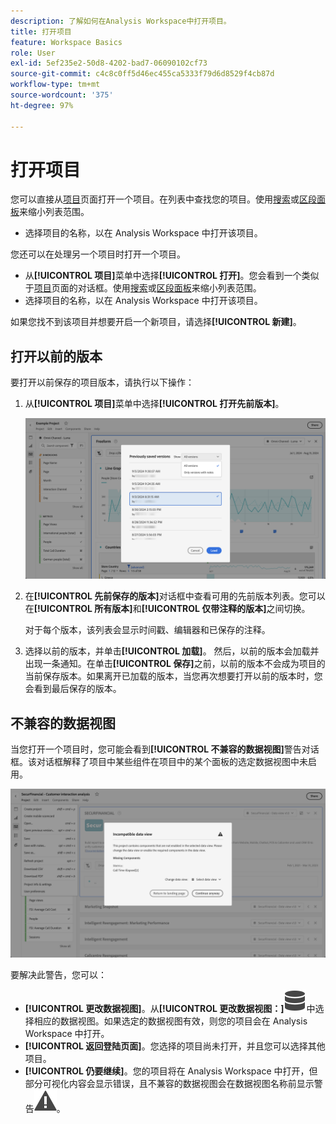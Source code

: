 ```yaml
---
description: 了解如何在Analysis Workspace中打开项目。
title: 打开项目
feature: Workspace Basics
role: User
exl-id: 5ef235e2-50d8-4202-bad7-06090102cf73
source-git-commit: c4c8c0ff5d46ec455ca5333f79d6d8529f4cb87d
workflow-type: tm+mt
source-wordcount: '375'
ht-degree: 97%

---
```


# 打开项目

您可以直接从[项目](/help/analysis-workspace/build-workspace-project/freeform-overview.md)页面打开一个项目。在列表中查找您的项目。使用[搜索](/help/analysis-workspace/build-workspace-project/freeform-overview.md#search)或[区段面板](/help/analysis-workspace/build-workspace-project/freeform-overview.md#segment-panel)来缩小列表范围。

* 选择项目的名称，以在 Analysis Workspace 中打开该项目。

您还可以在处理另一个项目时打开一个项目。

* 从&#x200B;**[!UICONTROL 项目]**&#x200B;菜单中选择&#x200B;**[!UICONTROL 打开]**。您会看到一个类似于[项目](/help/analysis-workspace/build-workspace-project/freeform-overview.md)页面的对话框。使用[搜索](/help/analysis-workspace/build-workspace-project/freeform-overview.md#search)或[区段面板](/help/analysis-workspace/build-workspace-project/freeform-overview.md#segment-panel)来缩小列表范围。
* 选择项目的名称，以在 Analysis Workspace 中打开该项目。

如果您找不到该项目并想要开启一个新项目，请选择&#x200B;**[!UICONTROL 新建]**。

## 打开以前的版本

要打开以前保存的项目版本，请执行以下操作：

1. 从&#x200B;**[!UICONTROL 项目]**&#x200B;菜单中选择&#x200B;**[!UICONTROL 打开先前版本]**。

   ![以前保存的项目版本列表和选项，以显示所有版本或仅带有注释的版本。](assets/open-previously-saved.png)

1. 在&#x200B;**[!UICONTROL 先前保存的版本]**&#x200B;对话框中查看可用的先前版本列表。您可以在&#x200B;**[!UICONTROL 所有版本]**&#x200B;和&#x200B;**[!UICONTROL 仅带注释的版本]**&#x200B;之间切换。

   对于每个版本，该列表会显示时间戳、编辑器和已保存的注释。


1. 选择以前的版本，并单击&#x200B;**[!UICONTROL 加载]**。
然后，以前的版本会加载并出现一条通知。在单击&#x200B;**[!UICONTROL 保存]**&#x200B;之前，以前的版本不会成为项目的当前保存版本。如果离开已加载的版本，当您再次想要打开以前的版本时，您会看到最后保存的版本。


## 不兼容的数据视图

当您打开一个项目时，您可能会看到&#x200B;**[!UICONTROL 不兼容的数据视图]**&#x200B;警告对话框。该对话框解释了项目中某些组件在项目中的某个面板的选定数据视图中未启用。

![不兼容](assets/incompatible-data-view.png)

要解决此警告，您可以：

* **[!UICONTROL 更改数据视图]**。从&#x200B;**[!UICONTROL 更改数据视图：]**![数据](/help/assets/icons/Data.svg)中选择相应的数据视图。如果选定的数据视图有效，则您的项目会在 Analysis Workspace 中打开。
* **[!UICONTROL 返回登陆页面]**。您选择的项目尚未打开，并且您可以选择其他项目。
* **[!UICONTROL 仍要继续]**。您的项目将在 Analysis Workspace 中打开，但部分可视化内容会显示错误，且不兼容的数据视图会在数据视图名称前显示警告![警告](/help/assets/icons/Alert.svg)。
